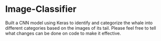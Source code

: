 # Image-Classifier

Built a CNN model using Keras to identify and categorize the whale into different categories based on the images of its tail. Please feel free to tell what changes  can be done on code to make it effective.
